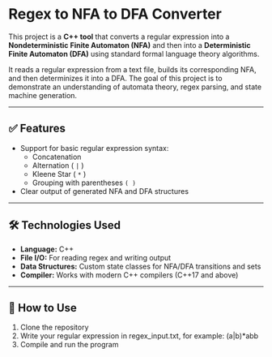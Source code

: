 # Regex to NFA to DFA Converter

This project is a **C++ tool** that converts a regular expression into a **Nondeterministic Finite Automaton (NFA)** and then into a **Deterministic Finite Automaton (DFA)** using standard formal language theory algorithms.

It reads a regular expression from a text file, builds its corresponding NFA, and then determinizes it into a DFA. The goal of this project is to demonstrate an understanding of automata theory, regex parsing, and state machine generation.

---

## ✅ Features

- Support for basic regular expression syntax:
  - Concatenation
  - Alternation ( `|` )
  - Kleene Star ( `*` )
  - Grouping with parentheses `( )`
- Clear output of generated NFA and DFA structures

---

## 🛠️ Technologies Used

- **Language:** C++
- **File I/O:** For reading regex and writing output
- **Data Structures:** Custom state classes for NFA/DFA transitions and sets
- **Compiler:** Works with modern C++ compilers (C++17 and above)

---

## 📄 How to Use

1. Clone the repository
2. Write your regular expression in regex_input.txt, for example: (a|b)*abb
3. Compile and run the program
